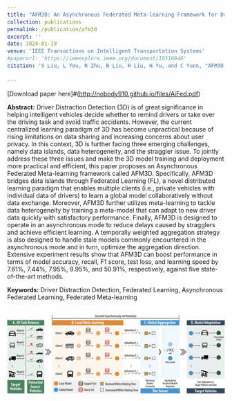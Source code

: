 ```yaml
---
title: "AFM3D: An Asynchronous Federated Meta-learning Framework for Driver Distraction Detection"
collection: publications
permalink: /publication/afm3d
excerpt: ''
date: 2024-01-19
venue: 'IEEE Transactions on Intelligent Transportation Systems'
#paperurl: 'https://ieeexplore.ieee.org/document/10316646'
citation: 'S Liu, L You, R Zhu, B Liu, R Liu, H Yu, and C Yuen, "AFM3D: An Asynchronous Federated Meta-learning Framework for Driver Distraction Detection", IEEE Transactions on Intelligent Transportation Systems, Jan, 2024, doi: 10.1109/TITS.2024.3357138.'

---
```


[Download paper here]#(http://nobody910.github.io/files/AiFed.pdf)

**Abstract:** Driver Distraction Detection (3D) is of great significance in helping intelligent vehicles decide whether to remind drivers or take over the driving task and avoid traffic accidents. However, the current centralized learning paradigm of 3D has become unpractical because of rising limitations on data sharing and increasing concerns about user privacy. In this context, 3D is further facing three emerging challenges, namely data islands, data heterogeneity, and the straggler issue. To jointly address these three issues and make the 3D model training and deployment more practical and efficient, this paper proposes an Asynchronous Federated Meta-learning framework called AFM3D. Specifically, AFM3D bridges data islands through Federated Learning (FL), a novel distributed learning paradigm that enables multiple clients (i.e., private vehicles with individual data of drivers) to learn a global model collaboratively without data exchange. Moreover, AFM3D further utilizes meta-learning to tackle data heterogeneity by training a meta-model that can adapt to new driver data quickly with satisfactory performance. Finally, AFM3D is designed to operate in an asynchronous mode to reduce delays caused by stragglers and achieve efficient learning. A temporally weighted aggregation strategy is also designed to handle stale models commonly encountered in the asynchronous mode and in turn, optimize the aggregation direction. Extensive experiment results show that AFM3D can boost performance in terms of model accuracy, recall, F1 score, test loss, and learning speed by 7.61%, 7.44%, 7.95%, 9.95%, and 50.91%, respectively, against five state-of-the-art methods.

**Keywords:** Driver Distraction Detection, Federated Learning, Asynchronous Federated Learning, Federated Meta-learning

<br/><img src='/images/papers/AFM3D.png' width = "700">